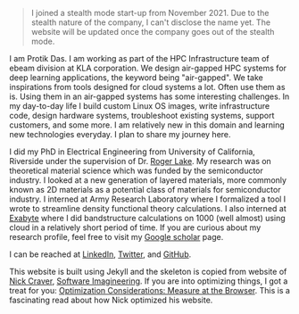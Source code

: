 > I joined a stealth mode start-up from November 2021. Due to the stealth nature of the company, I can't disclose the name yet. The website will be updated once the company goes out of the stealth mode.

I am Protik Das. I am working as part of the HPC Infrastructure team of ebeam division at KLA corporation. We design air-gapped HPC systems for deep learning applications, the keyword being "air-gapped". We take inspirations from tools designed for cloud systems a lot. Often use them as is. Using them in an air-gapped systems has some interesting challenges. In my day-to-day life I build custom Linux OS images, write infrastructure code, design hardware systems, troubleshoot existing systems, support customers, and some more. I am relatively new in this domain and learning new technologies everyday. I plan to share my journey here.

I did my PhD in Electrical Engineering from University of California, Riverside under the supervision of Dr. [Roger Lake](https://intra.ece.ucr.edu/~rlake/). My research was on theoretical material science which was funded by the semiconductor industry. I looked at a new generation of layered materials, more commonly known as 2D materials as a potential class of materials for semiconductor industry. I interned at Army Research Laboratory where I formalized a tool I wrote to streamline density functional theory calculations. I also interned at [Exabyte](https://exabyte.io/) where I did bandstructure calculations on 1000 (well almost) using cloud in a relatively short period of time. If you are curious about my research profile, feel free to visit my [Google scholar](https://scholar.google.com/citations?user=RcgIf7MAAAAJ&hl=en) page.

I can be reached at [LinkedIn](https://www.linkedin.com/in/protik-das/), [Twitter](https://twitter.com/protikdas), and [GitHub](https://github.com/protik77).

This website is built using Jekyll and the skeleton is copied from website of [Nick Craver](https://nickcraver.com/), [Software Imagineering](https://github.com/NickCraver/nickcraver.github.com). If you are into optimizing things, I got a treat for you: [Optimization Considerations: Measure at the Browser](https://nickcraver.com/blog/2015/03/24/optimization-considerations/). This is a fascinating read about how Nick optimized his website.
